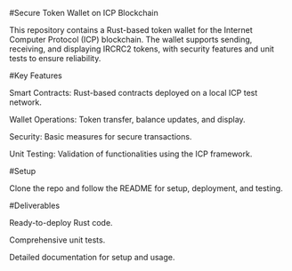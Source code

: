 #Secure Token Wallet on ICP Blockchain

This repository contains a Rust-based token wallet for the Internet Computer Protocol (ICP) blockchain. The wallet supports sending, receiving, and displaying IRCRC2 tokens, with security features and unit tests to ensure reliability.


#Key Features

Smart Contracts: Rust-based contracts deployed on a local ICP test network.

Wallet Operations: Token transfer, balance updates, and display.

Security: Basic measures for secure transactions.

Unit Testing: Validation of functionalities using the ICP framework.


#Setup

Clone the repo and follow the README for setup, deployment, and testing.


#Deliverables

Ready-to-deploy Rust code.

Comprehensive unit tests.

Detailed documentation for setup and usage.



